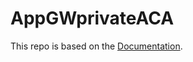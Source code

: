# AppGWprivateACA

This repo is based on the [Documentation](https://learn.microsoft.com/en-us/azure/container-apps/waf-app-gateway?tabs=default-domain#create-and-configure-an-azure-private-dns-zone).

